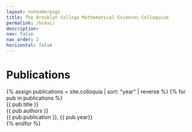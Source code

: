 ```yaml
---
layout: noheaderpage
title: The Brooklyn College Mathematical Sciences Colloquium
permalink: /bcmsc/
description: 
nav: false
nav_order: 2
horizontal: false
---
```

<!-- pages/bcmsc.md -->
<h1 class="mt-4">Publications</h1>
{% assign publications = site.colloquia | sort: "year" | reverse %}
{% for pub in publications %}
<div class="pubitem">
  <div class="pubtitle">{{ pub.title }}</div>
  <div class="pubauthors">{{ pub.authors }}</div>
  <div class="pubinfo">{{ pub.publication }}, {{ pub.year}}</div>
</div>
{% endfor %}

